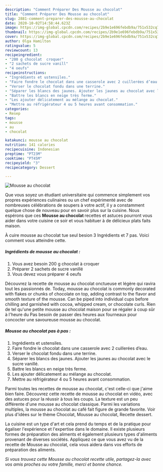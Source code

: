 ```yaml
---
description: "Comment Préparer Des Mousse au chocolat"
title: "Comment Préparer Des Mousse au chocolat"
slug: 2881-comment-preparer-des-mousse-au-chocolat
date: 2020-10-02T14:58:44.623Z
image: https://img-global.cpcdn.com/recipes/2b9e1e696febdb9a/751x532cq70/mousse-au-chocolat-photo-principale-de-la-recette.jpg
thumbnail: https://img-global.cpcdn.com/recipes/2b9e1e696febdb9a/751x532cq70/mousse-au-chocolat-photo-principale-de-la-recette.jpg
cover: https://img-global.cpcdn.com/recipes/2b9e1e696febdb9a/751x532cq70/mousse-au-chocolat-photo-principale-de-la-recette.jpg
author: Olga Hamilton
ratingvalue: 5
reviewcount: 13
recipeingredient:
- "200 g chocolat  croquer"
- "2 sachets de sucre vanill"
- "4 oeufs"
recipeinstructions:
- "Ingrédients et ustensiles."
- "Faire fondre le chocolat dans une casserole avec 2 cuillerées d’eau."
- "Verser le chocolat fondu dans une terrine."
- "Séparer les blancs des jaunes. Ajouter les jaunes au chocolat avec le sucre vanillé."
- "Battre les blancs en neige très ferme."
- "Les ajouter délicatement au mélange au chocolat."
- "Mettre au réfrigérateur 4 ou 5 heures avant consommation."
categories:
- Resep
tags:
- mousse
- au
- chocolat

katakunci: mousse au chocolat 
nutrition: 141 calories
recipecuisine: Indonesian
preptime: "PT23M"
cooktime: "PT45M"
recipeyield: "3"
recipecategory: Dessert

---
```



![Mousse au chocolat](https://img-global.cpcdn.com/recipes/2b9e1e696febdb9a/751x532cq70/mousse-au-chocolat-photo-principale-de-la-recette.jpg)

Que vous soyez un étudiant universitaire qui commence simplement vos propres expériences culinaires ou un chef expérimenté avec de nombreuses célébrations de soupers à votre actif, il y a constamment quelque chose de nouveau pour en savoir plus sur la cuisine. Nous espérons que ces <strong> Mousse au chocolat </strong> recettes et astuces pourront vous aider dans votre cuisine ce soir et vous habituer à de délicieux plats faits maison.

<!--inarticleads1-->

À cuire mousse au chocolat tue seul besion 3 Ingrédients et 7 pas. Voici comment vous atteindre cette.

##### Ingrédients de mousse au chocolat :

1. Vous avez besoin 200 g chocolat à croquer
1. Préparer 2 sachets de sucre vanillé
1. Vous devez vous préparer 4 oeufs


Découvrez la recette de mousse au chocolat onctueuse et légère qui ravira tout les passionnés de. Today, mousse au chocolat is commonly decorated with flakes or chunks of chocolate on top, adding contrast to the flavor and smooth texture of the mousse. Can be piped into individual cups before chilling and garnished with cocoa, whipped cream, or chocolate curls. Rien de tel qu&#39;une petite mousse au chocolat maison pour se régaler à coup sûr à l&#39;heure du Pas besoin de passer des heures aux fourneaux pour concocter une savoureuse mousse au chocolat. 

<!--inarticleads2-->

##### Mousse au chocolat pas à pas :

1. Ingrédients et ustensiles.
1. Faire fondre le chocolat dans une casserole avec 2 cuillerées d’eau.
1. Verser le chocolat fondu dans une terrine.
1. Séparer les blancs des jaunes. Ajouter les jaunes au chocolat avec le sucre vanillé.
1. Battre les blancs en neige très ferme.
1. Les ajouter délicatement au mélange au chocolat.
1. Mettre au réfrigérateur 4 ou 5 heures avant consommation.


Parmi toutes les recettes de mousse au chocolat, c&#39;est celle-ci que j&#39;aime bien faire. Découvrez cette recette de mousse au chocolat en vidéo, avec des astuces pour la réussir à tous les coups. La texture est un peu différente d&#39;une mousse au chocolat classique. Parmi les variations multiples, la mousse au chocolat au café fait figure de grande favorite. Voir plus d&#39;idées sur le thème Chocolat, Mousse au chocolat, Recette dessert. 

<!--inarticleads1-->

<p>
La cuisine est un type d'art et cela prend du temps et de la pratique pour égaliser l'expérience et l'expertise dans le domaine. Il existe plusieurs formes de préparation des aliments et également plusieurs types d'aliments provenant de diverses sociétés. Appliquez ce que vous avez vu de la recette de Mousse au chocolat, cela vous aidera dans vos efforts de préparation des aliments.
</p>

<p>
<i>Si vous trouvez cette Mousse au chocolat recette utile, partagez-la avec vos amis proches ou votre famille, merci et bonne chance.</i>
</p>
